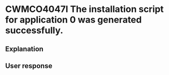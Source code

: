 # CWMCO4047I The installation script for application 0 was generated successfully.

## Explanation

## User response